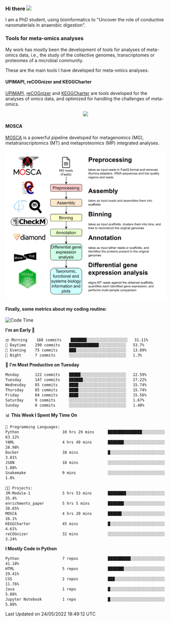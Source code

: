 ### Hi there <img src="https://media.giphy.com/media/hvRJCLFzcasrR4ia7z/giphy.gif" width="25px">

I am a PhD student, using bioinformatics to "Uncover the role of conductive nanomaterials in anaerobic digestion".

### Tools for meta-omics analyses

My work has mostly been the development of tools for analyses of meta-omics data, i.e., the study of the collective genomes, transcriptomes or proteomes of a microbial community.

These are the main tools I have developed for meta-omics analyses:

#### UPIMAPI, reCOGnizer and KEGGCharter

[UPIMAPI](https://github.com/iquasere/UPIMAPI), [reCOGnizer](https://github.com/iquasere/reCOGnizer) and [KEGGCharter](https://github.com/iquasere/KEGGCharter) are tools developed for the analyses of omics data, and optimized for handling the challenges of meta-omics.

<p align="center">
    <img src="assets/annotation_paper.png">
</p>

#### MOSCA

[MOSCA](https://github.com/iquasere/MOSCA) is a powerful pipeline developed for metagenomics (MG), metatranscriptomics (MT) and metaproteomics (MP) integrated analyses.

<p align="center">
    <img src="assets/mosca_workflow.png" align="center" width="700">
</p>


#### Finally, some metrics about my coding routine:

<!--START_SECTION:waka-->
![Code Time](http://img.shields.io/badge/Code%20Time-0%20secs-blue)

**I'm an Early 🐤** 

```text
🌞 Morning    168 commits    ███████░░░░░░░░░░░░░░░░░░   31.11% 
🌆 Daytime    290 commits    █████████████░░░░░░░░░░░░   53.7% 
🌃 Evening    75 commits     ███░░░░░░░░░░░░░░░░░░░░░░   13.89% 
🌙 Night      7 commits      ░░░░░░░░░░░░░░░░░░░░░░░░░   1.3%

```
📅 **I'm Most Productive on Tuesday** 

```text
Monday       122 commits    █████░░░░░░░░░░░░░░░░░░░░   22.59% 
Tuesday      147 commits    ██████░░░░░░░░░░░░░░░░░░░   27.22% 
Wednesday    85 commits     ████░░░░░░░░░░░░░░░░░░░░░   15.74% 
Thursday     85 commits     ████░░░░░░░░░░░░░░░░░░░░░   15.74% 
Friday       84 commits     ████░░░░░░░░░░░░░░░░░░░░░   15.56% 
Saturday     9 commits      ░░░░░░░░░░░░░░░░░░░░░░░░░   1.67% 
Sunday       8 commits      ░░░░░░░░░░░░░░░░░░░░░░░░░   1.48%

```


📊 **This Week I Spent My Time On** 

```text
💬 Programming Languages: 
Python                   10 hrs 29 mins      ███████████████░░░░░░░░░░   63.12% 
YAML                     4 hrs 49 mins       ███████░░░░░░░░░░░░░░░░░░   28.98% 
Docker                   38 mins             █░░░░░░░░░░░░░░░░░░░░░░░░   3.81% 
JSON                     18 mins             ░░░░░░░░░░░░░░░░░░░░░░░░░   1.88% 
Snakemake                9 mins              ░░░░░░░░░░░░░░░░░░░░░░░░░   1.0%

🐱‍💻 Projects: 
JM-Module-1              5 hrs 53 mins       ████████░░░░░░░░░░░░░░░░░   35.4% 
enrichments_paper        5 hrs 5 mins        ███████░░░░░░░░░░░░░░░░░░   30.65% 
MOSCA                    4 hrs 20 mins       ██████░░░░░░░░░░░░░░░░░░░   26.1% 
KEGGCharter              45 mins             █░░░░░░░░░░░░░░░░░░░░░░░░   4.61% 
reCOGnizer               32 mins             ░░░░░░░░░░░░░░░░░░░░░░░░░   3.24%

```

**I Mostly Code in Python** 

```text
Python                   7 repos             ██████████░░░░░░░░░░░░░░░   41.18% 
HTML                     5 repos             ███████░░░░░░░░░░░░░░░░░░   29.41% 
CSS                      2 repos             ███░░░░░░░░░░░░░░░░░░░░░░   11.76% 
Java                     1 repo              █░░░░░░░░░░░░░░░░░░░░░░░░   5.88% 
Jupyter Notebook         1 repo              █░░░░░░░░░░░░░░░░░░░░░░░░   5.88%

```



 Last Updated on 24/05/2022 18:49:12 UTC
<!--END_SECTION:waka-->
